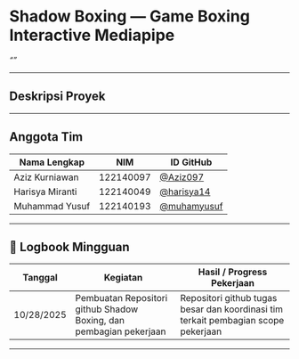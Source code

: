# Shadow Boxing — Game Boxing Interactive Mediapipe

_“”_

---

## Deskripsi Proyek

---

## Anggota Tim

| Nama Lengkap    | NIM       | ID GitHub                                    |
| --------------- | --------- | -------------------------------------------- |
| Aziz Kurniawan  | 122140097 | [@Aziz097](https://github.com/Aziz097)       |
| Harisya Miranti | 122140049 | [@harisya14](https://github.com/harisya14)   |
| Muhammad Yusuf  | 122140193 | [@muhamyusuf](https://github.com/muhamyusuf) |

---

## 📅 Logbook Mingguan

| Tanggal    | Kegiatan                                                           | Hasil / Progress Pekerjaan                                                         |
| ---------- | ------------------------------------------------------------------ | ---------------------------------------------------------------------------------- |
| 10/28/2025 | Pembuatan Repositori github Shadow Boxing, dan pembagian pekerjaan | Repositori github tugas besar dan koordinasi tim terkait pembagian scope pekerjaan |

---
